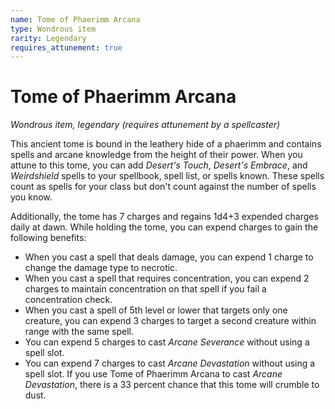 ```yaml
---
name: Tome of Phaerimm Arcana
type: Wondrous item
rarity: Legendary
requires_attunement: true
---
```


# Tome of Phaerimm Arcana

*Wondrous item, legendary (requires attunement by a spellcaster)*

This ancient tome is bound in the leathery hide of a phaerimm and contains spells and arcane knowledge from the height of their power. When you attune to this tome, you can add *Desert's Touch*, *Desert's Embrace*, and *Weirdshield* spells to your spellbook, spell list, or spells known. These spells count as spells for your class but don't count against the number of spells you know.

Additionally, the tome has 7 charges and regains 1d4+3 expended charges daily at dawn. While holding the tome, you can expend charges to gain the following benefits:

* When you cast a spell that deals damage, you can expend 1 charge to change the damage type to necrotic.
* When you cast a spell that requires concentration, you can expend 2 charges to maintain concentration on that spell if you fail a concentration check.
* When you cast a spell of 5th level or lower that targets only one creature, you can expend 3 charges to target a second creature within range with the same spell.
* You can expend 5 charges to cast *Arcane Severance* without using a spell slot.
* You can expend 7 charges to cast *Arcane Devastation* without using a spell slot. If you use Tome of Phaerimm Arcana to cast *Arcane Devastation*, there is a 33 percent chance that this tome will crumble to dust.
